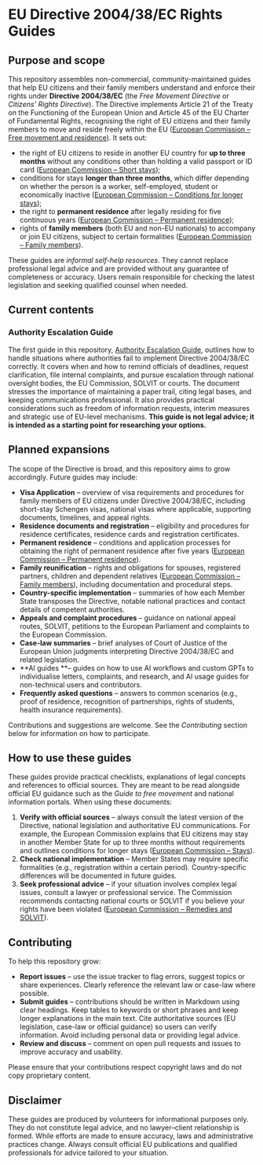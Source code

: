 # EU Directive 2004/38/EC Rights Guides

## Purpose and scope

This repository assembles non-commercial, community-maintained guides that help EU citizens and their family members understand and enforce their rights under **Directive 2004/38/EC** (the *Free Movement Directive* or *Citizens’ Rights Directive*). The Directive implements Article 21 of the Treaty on the Functioning of the European Union and Article 45 of the EU Charter of Fundamental Rights, recognising the right of EU citizens and their family members to move and reside freely within the EU ([European Commission – Free movement and residence](https://commission.europa.eu/strategy-and-policy/policies/justice-and-fundamental-rights/democracy-eu-citizenship-anti-corruption/free-movement-and-residence_en#:~\:text=All%20EU%20citizens%20and%20their,EU%20Charter%20of%20Fundamental%20Rights)). It sets out:

- the right of EU citizens to reside in another EU country for **up to three months** without any conditions other than holding a valid passport or ID card ([European Commission – Short stays](https://commission.europa.eu/strategy-and-policy/policies/justice-and-fundamental-rights/democracy-eu-citizenship-anti-corruption/free-movement-and-residence_en#:~\:text=All%20EU%20citizens%20and%20their,EU%20Charter%20of%20Fundamental%20Rights));
- conditions for stays **longer than three months**, which differ depending on whether the person is a worker, self-employed, student or economically inactive ([European Commission – Conditions for longer stays](https://commission.europa.eu/strategy-and-policy/policies/justice-and-fundamental-rights/democracy-eu-citizenship-anti-corruption/free-movement-and-residence_en#:~\:text=,to%20comply%20with%20administrative%20formalities));
- the right to **permanent residence** after legally residing for five continuous years ([European Commission – Permanent residence](https://commission.europa.eu/strategy-and-policy/policies/justice-and-fundamental-rights/democracy-eu-citizenship-anti-corruption/free-movement-and-residence_en#:~\:text=,there%20continuously%20for%20five%20years));
- rights of **family members** (both EU and non-EU nationals) to accompany or join EU citizens, subject to certain formalities ([European Commission – Family members](https://commission.europa.eu/strategy-and-policy/policies/justice-and-fundamental-rights/democracy-eu-citizenship-anti-corruption/free-movement-and-residence_en#:~\:text=,They%20may%20be%20asked%20to)).

These guides are *informal self-help resources*. They cannot replace professional legal advice and are provided without any guarantee of completeness or accuracy. Users remain responsible for checking the latest legislation and seeking qualified counsel when needed.

## Current contents

### Authority Escalation Guide

The first guide in this repository, [Authority Escalation Guide](https://github.com/eudirective/guides/blob/63c606179faf9642255cb55063cc61046832ff1b/authority_escalation_guide.md), outlines how to handle situations where authorities fail to implement Directive 2004/38/EC correctly. It covers when and how to remind officials of deadlines, request clarification, file internal complaints, and pursue escalation through national oversight bodies, the EU Commission, SOLVIT or courts. The document stresses the importance of maintaining a paper trail, citing legal bases, and keeping communications professional. It also provides practical considerations such as freedom of information requests, interim measures and strategic use of EU-level mechanisms. **This guide is not legal advice; it is intended as a starting point for researching your options.**

## Planned expansions

The scope of the Directive is broad, and this repository aims to grow accordingly. Future guides may include:

- **Visa Application** – overview of visa requirements and procedures for family members of EU citizens under Directive 2004/38/EC, including short-stay Schengen visas, national visas where applicable, supporting documents, timelines, and appeal rights.
- **Residence documents and registration** – eligibility and procedures for residence certificates, residence cards and registration certificates.
- **Permanent residence** – conditions and application processes for obtaining the right of permanent residence after five years ([European Commission – Permanent residence](https://commission.europa.eu/strategy-and-policy/policies/justice-and-fundamental-rights/democracy-eu-citizenship-anti-corruption/free-movement-and-residence_en#:~\:text=,there%20continuously%20for%20five%20years)).
- **Family reunification** – rights and obligations for spouses, registered partners, children and dependent relatives ([European Commission – Family members](https://commission.europa.eu/strategy-and-policy/policies/justice-and-fundamental-rights/democracy-eu-citizenship-anti-corruption/free-movement-and-residence_en#:~\:text=,They%20may%20be%20asked%20to)), including documentation and procedural steps.
- **Country-specific implementation** – summaries of how each Member State transposes the Directive, notable national practices and contact details of competent authorities.
- **Appeals and complaint procedures** – guidance on national appeal routes, SOLVIT, petitions to the European Parliament and complaints to the European Commission.
- **Case-law summaries** – brief analyses of Court of Justice of the European Union judgments interpreting Directive 2004/38/EC and related legislation.
- **AI guides **– guides on how to use AI workflows and custom GPTs to individualise letters, complaints, and research, and AI usage guides for non-technical users and contributors.
- **Frequently asked questions** – answers to common scenarios (e.g., proof of residence, recognition of partnerships, rights of students, health insurance requirements).

Contributions and suggestions are welcome. See the *Contributing* section below for information on how to participate.

## How to use these guides

These guides provide practical checklists, explanations of legal concepts and references to official sources. They are meant to be read alongside official EU guidance such as the *Guide to free movement* and national information portals. When using these documents:

1. **Verify with official sources** – always consult the latest version of the Directive, national legislation and authoritative EU communications. For example, the European Commission explains that EU citizens may stay in another Member State for up to three months without requirements and outlines conditions for longer stays ([European Commission – Stays](https://commission.europa.eu/strategy-and-policy/policies/justice-and-fundamental-rights/democracy-eu-citizenship-anti-corruption/free-movement-and-residence_en#:~\:text=,to%20comply%20with%20administrative%20formalities)).
2. **Check national implementation** – Member States may require specific formalities (e.g., registration within a certain period). Country-specific differences will be documented in future guides.
3. **Seek professional advice** – if your situation involves complex legal issues, consult a lawyer or professional service. The Commission recommends contacting national courts or SOLVIT if you believe your rights have been violated ([European Commission – Remedies and SOLVIT](https://commission.europa.eu/strategy-and-policy/policies/justice-and-fundamental-rights/democracy-eu-citizenship-anti-corruption/free-movement-and-residence_en#:~\:text=If%20you%20think%20that%20your,authorities%20if%20you%20encounter%20difficulties)).

## Contributing

To help this repository grow:

- **Report issues** – use the issue tracker to flag errors, suggest topics or share experiences. Clearly reference the relevant law or case-law where possible.
- **Submit guides** – contributions should be written in Markdown using clear headings. Keep tables to keywords or short phrases and keep longer explanations in the main text. Cite authoritative sources (EU legislation, case-law or official guidance) so users can verify information. Avoid including personal data or providing legal advice.
- **Review and discuss** – comment on open pull requests and issues to improve accuracy and usability.

Please ensure that your contributions respect copyright laws and do not copy proprietary content.

## Disclaimer

These guides are produced by volunteers for informational purposes only. They do not constitute legal advice, and no lawyer–client relationship is formed. While efforts are made to ensure accuracy, laws and administrative practices change. Always consult official EU publications and qualified professionals for advice tailored to your situation.

##

